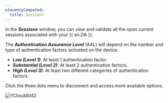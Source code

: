 ```yaml
---
eleventyComputed:
  title: Sessions
---
```

In the ***Sessions*** window, you can view and validate all the open current sessions associated with your {{ en.DA }}.

The ***Authentication Assurance Level*** (AAL) will depend on the number and type of authentication factors activated on the device.

* ***Low (Level 1)***: At least 1 authentication factor.
* ***Substantial (Level 2)***: At least 2 authentication factors.
* ***High (Level 3)***: At least two different categories of authentication factors.

Click the three dots menu to disconnect and access more available options.

![!!Cloud4042](https://cdnweb.devolutions.net/docs/docs_en_cloud_Cloud4042.png)

